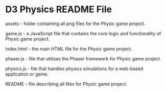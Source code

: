 # D3 Physics README File

assets - folder containing all png files for the Physic game project.

game.js -  a JavaScript file that contains the core logic and functionality of Physic game project.

index.html - the main HTML file for the Physic game project.

phaser.js - file that utilizes the Phaser framework for Physic game project.

physics.js - file that handles physics simulations for a web-based application or game.

README - file describing all files for Physic game project.
